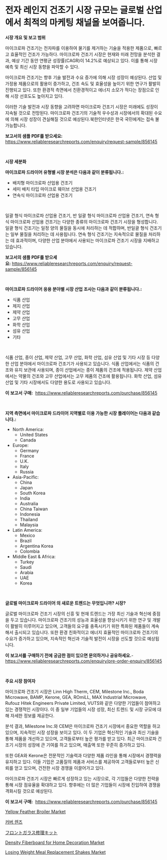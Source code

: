 <p><h1>전자 레인지 건조기 시장 규모는 글로벌 산업에서 최적의 마케팅 채널을 보여줍니다.</h1></p><p><strong>시장 개요 및 보고 범위</strong></p>
<p><p>마이크로파 건조기는 전자파를 이용하여 물기를 제거하는 기술을 적용한 제품으로, 빠르고 효율적인 건조가 가능하다. 마이크로파 건조기 시장은 현재와 미래 전망을 분석한 결과, 예상 기간 동안 연평균 성장률(CAGR)이 14.2%로 예상되고 있다. 이를 통해 시장 예측 및 최신 시장 동향을 파악할 수 있다.</p><p>마이크로파 건조기는 향후 기술 발전과 수요 증가에 의해 시장 성장이 예상된다. 산업 및 가정용 제품으로의 활용이 증가하고, 건조 속도 및 효율성을 높이기 위한 연구가 활발히 진행되고 있다. 또한 환경적 측면에서 친환경적이고 에너지 소모가 적다는 장점으로 인해 시장 선호도도 높아지고 있다.</p><p>이러한 기술 발전과 시장 동향을 고려하면 마이크로파 건조기 시장은 미래에도 성장이 지속될 것으로 전망된다. 마이크로파 건조기의 기술적 우수성과 시장에서의 확대된 수요에 의해 시장 성장이 견실해질 것으로 예상된다.북한인터넷은 한국 국민에게는 접속 불가능합니다.</p></p>
<p><strong>보고서의 샘플 PDF를 받으세요:</strong> <a href="https://www.reliableresearchreports.com/enquiry/request-sample/856145">https://www.reliableresearchreports.com/enquiry/request-sample/856145</a></p>
<p>&nbsp;</p>
<p><strong>시장 세분화</strong></p>
<p><strong>마이크로파 드라이어 유형별 시장 분석은 다음과 같이 분류됩니다.:</strong></p>
<p><ul><li>배치형 마이크로파 산업용 건조기</li><li>세미 배치 타입 마이크로 웨이브 산업용 건조기</li><li>연속식 마이크로파 산업용 건조기</li></ul></p>
<p>&nbsp;</p>
<p><p>일괄 형식 마이크로파 산업용 건조기, 반 일괄 형식 마이크로파 산업용 건조기, 연속 형식 마이크로파 산업용 건조기는 다양한 종류의 마이크로파 건조기 시장을 형성합니다. 일괄 형식 건조기는 일정 양의 물질을 동시에 처리하는 데 적합하며, 반일괄 형식 건조기는 일부 물질을 처리하는 데 사용됩니다. 연속 형식 건조기는 지속적으로 물질을 처리하는 데 효과적이며, 다양한 산업 분야에서 사용되는 마이크로파 건조기 시장을 지배하고 있습니다.</p></p>
<p><strong>보고서의 샘플 PDF를 받으세요:</strong>&nbsp;<a href="https://www.reliableresearchreports.com/enquiry/request-sample/856145">https://www.reliableresearchreports.com/enquiry/request-sample/856145</a></p>
<p>&nbsp;</p>
<p><strong> 마이크로파 드라이어 응용 분야별 시장 산업 조사는 다음과 같이 분류됩니다.:</strong></p>
<p><ul><li>식품 산업</li><li>제지 산업</li><li>제약 산업</li><li>고무 산업</li><li>화학 산업</li><li>섬유 산업</li><li>기타</li></ul></p>
<p>&nbsp;</p>
<p><p>식품 산업, 종이 산업, 제약 산업, 고무 산업, 화학 산업, 섬유 산업 및 기타 시장 등 다양한 산업 분야에서 마이크로파 건조기가 사용되고 있습니다. 식품 산업에서는 식품의 건조와 유지 보관에 사용되며, 종이 산업에서는 종이 제품의 건조에 적용됩니다. 제약 산업에서는 약물의 건조와 고무 산업에서는 고무 제품의 건조에 활용됩니다. 화학 산업, 섬유 산업 및 기타 시장에서도 다양한 용도로 사용되고 있습니다.</p></p>
<p><strong>이 보고서 구매:</strong>&nbsp; <a href="https://www.reliableresearchreports.com/purchase/856145">https://www.reliableresearchreports.com/purchase/856145</a></p>
<p>&nbsp;</p>
<p><strong>지역 측면에서 마이크로파 드라이어 지역별로 이용 가능한 시장 플레이어는 다음과 같습니다.:</strong></p>
<p><ul>
    <li>
        North America:
        <ul>
            <li>United States</li>
            <li>Canada</li>
        </ul>
    </li>
    <li>
        Europe:
        <ul>
            <li>Germany</li>
            <li>France</li>
            <li>U.K.</li>
            <li>Italy</li>
            <li>Russia</li>
        </ul>
    </li>
    <li>
        Asia-Pacific:
        <ul>
            <li>China</li>
            <li>Japan</li>
            <li>South Korea</li>
            <li>India</li>
            <li>Australia</li>
            <li>China Taiwan</li>
            <li>Indonesia</li>
            <li>Thailand</li>
            <li>Malaysia</li>
        </ul>
    </li>
    <li>
        Latin America:
        <ul>
            <li>Mexico</li>
            <li>Brazil</li>
            <li>Argentina Korea</li>
            <li>Colombia</li>
        </ul>
    </li>
    <li>
        Middle East & Africa:
        <ul>
            <li>Turkey</li>
            <li>Saudi</li>
            <li>Arabia</li>
            <li>UAE</li>
            <li>Korea</li>
        </ul>
    </li>
    </ul></p>
<p>&nbsp;</p>
<p><strong>글로벌 마이크로파 드라이어 의 새로운 트렌드는 무엇입니까? 시장?</strong></p>
<p><p>글로벌 마이크로파 건조기 시장의 신흥 및 현재 트렌드는 가장 최신 기술과 혁신에 중점을 두고 있습니다. 마이크로파 건조기의 성능과 효율성을 향상시키기 위한 연구 및 개발이 활발히 이루어지고 있으며, 고객들의 요구를 충족시키기 위한 특화된 제품들이 계속해서 출시되고 있습니다. 또한 환경 친화적이고 에너지 효율적인 마이크로파 건조기의 수요가 증가하고 있으며, 지속적인 혁신과 기술적 발전이 시장을 선도할 것으로 예상됩니다.</p></p>
<p><strong>이 보고서를 구매하기 전에 궁금한 점이 있으면 문의하거나 공유하세요.</strong>- <a href="https://www.reliableresearchreports.com/enquiry/pre-order-enquiry/856145">https://www.reliableresearchreports.com/enquiry/pre-order-enquiry/856145</a></p>
<p>&nbsp;</p>
<p><strong>주요 시장 참여자</strong></p>
<p><p>마이크로파 건조기 시장은 Linn High Therm, CEM, Milestone Inc., Boda Microwave, BAMP, Kerone, GEA, ROmiLL, MAX Industrial Microwave, Rufouz Hitek Engineers Private Limited, VUTS와 같은 다양한 기업들이 참여하고 있는 경쟁적인 시장이다. 이 중 일부 기업들의 시장 성장, 최신 트렌드 및 시장 규모에 대해 자세한 정보를 제공한다.</p><p>분석 결과, Milestone Inc.와 CEM은 마이크로파 건조기 시장에서 중요한 역할을 하고 있으며, 지속적인 시장 성장을 보이고 있다. 이 두 기업은 혁신적인 기술과 최신 기술을 통해 제품을 개선하고 있으며, 고객들로부터 높은 평가를 받고 있다. 최근 마이크로파 건조기 시장의 성장에 큰 기여를 하고 있으며, 매출액 또한 꾸준히 증가하고 있다.</p><p>또한 GEA와 Kerone은 전문적인 기술력과 다양한 제품 라인을 통해 시장에서 경쟁력을 유지하고 있다. 이들 기업은 고품질의 제품과 서비스를 제공하여 고객들로부터 높은 신뢰를 얻고 있으며, 건전한 시장 경쟁을 이끌어가고 있다.</p><p>마이크로파 건조기 시장은 빠르게 성장하고 있는 시장으로, 각 기업들은 다양한 전략을 통해 시장 점유율을 확대하고 있다. 향후에는 더 많은 기업들이 시장에 진입하여 경쟁을 격화시킬 것으로 예상된다.</p></p>
<p><strong>이 보고서 구매:</strong>&nbsp;&nbsp;<a href="https://www.reliableresearchreports.com/purchase/856145">https://www.reliableresearchreports.com/purchase/856145</a></p>
<p><p><a href="https://issuu.com/reportprime-2/docs/yellow-feather-broiler-market-size-2030.pptx">Yellow Feather Broiler Market</a></p><p><a href="https://github.com/vsckjg50460/Market-Research-Report-List-1/blob/main/56645311753.md">커버 렌즈</a></p><p><a href="https://github.com/lrlmopnhwd79300/Market-Research-Report-List-1/blob/main/76987112091.md">フロントガラス修理キット</a></p><p><a href="https://github.com/abdelrhmankishk22/Market-Research-Report-List-3/blob/main/density-fiberboard-for-home-decoration-market.md">Density Fiberboard for Home Decoration Market</a></p><p><a href="https://view.publitas.com/reportprime-1/losing-weight-meal-replacement-shakes-market-analysis-examines-its-scope-on-growth-opportunities-and-forecasted-trends-spanning-from-2024-to-2031/">Losing Weight Meal Replacement Shakes Market</a></p></p>
